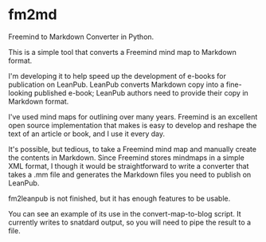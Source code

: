 fm2md
=====

Freemind to Markdown Converter in Python.

This is a simple tool that converts a Freemind mind map to Markdown format.

I'm developing it to help speed up the development of e-books for publication on LeanPub. LeanPub converts Markdown copy into a fine-looking published e-book; LeanPub authors need to provide their copy in Markdown format.

I've used mind maps for outlining over many years. Freemind is an excellent open source implementation that makes is easy to develop and reshape the text of an article or book, and I use it every day.

It's possible, but tedious, to take a Freemind mind map and manually create the contents in Markdown. Since Freemind stores mindmaps in a simple XML format, I though it would be straightforward to write a converter that takes a .mm file and generates the Markdown files you need to publish on LeanPub.

fm2leanpub is not finished, but it has enough features to be usable.

You can see an example of its use in the convert-map-to-blog script. It currently writes to snatdard output, so you will need to pipe the result to a file.


